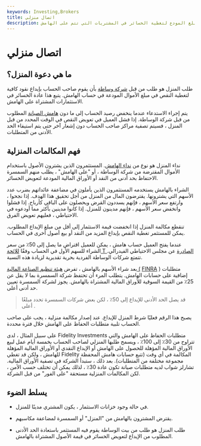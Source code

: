 ```yaml
---
keywords: Investing,Brokers
title: اتصال منزلي
description: دعوة المنزل هي شركة وساطة تطلب من العميل تغطية النقص في المبلغ المودع لتغطية الخسائر في المشتريات التي تتم على الهامش.
---
```


# اتصال منزلي
## ما هي دعوة المنزل؟

طلب المنزل هو طلب من قبل [شركة وساطة](/brokerage-company) بأن يقوم صاحب الحساب بإيداع نقود كافية لتغطية النقص في مبلغ الأموال المودعة في حساب الهامش. يتبع هذا عادة الخسائر في الاستثمارات المشتراة على الهامش.

يتم إجراء الاستدعاء عندما ينخفض رصيد الحساب إلى ما دون [هامش الصيانة](/maintenancemargin) المطلوب من قبل شركة الوساطة. إذا فشل العميل في تعويض النقص في الوقت المحدد من قبل المنزل ، فسيتم تصفية مراكز صاحب الحساب دون إشعار آخر حتى يتم استيفاء الحد الأدنى من المتطلبات.

## فهم المكالمات المنزلية

نداء المنزل هو نوع من [نداء الهامش](/margincall). المستثمرون الذين يشترون الأصول باستخدام الأموال المقترضة من شركة الوساطة ، أو "على الهامش" ، يطلب منهم السمسرة الاحتفاظ بحد أدنى من النقد أو الأوراق المالية المودعة لتعويض الخسائر.

الشراء بالهامش يستخدمه المستثمرون الذين يأملون في مضاعفة عائداتهم بضرب عدد الأسهم التي يشترونها. يقترضون المال من المنزل من أجل تحقيق هذا الهدف. إذا نجحوا ، وارتفع سعر الأسهم ، فإنهم يسددون القرض ويحصلون على الباقي كأرباح. إذا فشلوا وانخفض سعر الأسهم ، فإنهم مدينون للمنزل. إذا كانوا مدينين بأكثر مما أودعوه في الاحتياطي ، فعليهم تعويض الفرق.

تنقطع مكالمة المنزل إذا انخفضت قيمة الاستثمار إلى أقل من مبلغ الإيداع المطلوب. يمكن للمستثمر تغطية النقص بإيداع المزيد من النقد أو بيع أصول أخرى في الحساب.

عندما يفتح العميل حساب هامش ، يمكن للعميل اقتراض ما يصل إلى 50٪ من سعر الشراء للسهم الأول في الحساب وفقًا [للائحة T الصادرة](/regulationt) عن مجلس الاحتياطي الفيدرالي. تتمتع شركات الوساطة الفردية بحرية تقديرية لزيادة هذه النسبة.

بعد شراء الأسهم بالهامش ، تفرض [هيئة تنظيم الصناعة المالية (](/finra) [FINRA](/finra) ) متطلبات إضافية على حسابات الهامش. يتطلب المرء أن تحتفظ شركة السمسرة بما لا يقل عن 25٪ من القيمة السوقية للأوراق المالية المشتراة بالهامش. يجوز لشركة السمسرة تعيين حد أدنى أعلى.

> قد يصل الحد الأدنى للإيداع إلى 50٪ ، لكن بعض شركات السمسرة تحدد مبلغًا أعلى .

>

يصبح هذا الرقم فعليًا شرط المنزل للإيداع. عند إصدار مكالمة منزلية ، يجب على صاحب الحساب تلبية متطلبات الحفاظ على الهامش خلال فترة محددة.

على سبيل المثال ، لدى Fidelity Investments متطلبات الحفاظ على الهامش والتي تتراوح من 30٪ إلى 100٪ ، ويسمح طلبها المنزلي لصاحب الحساب بخمسة أيام عمل لبيع الأوراق المالية المؤهلة للحصول على الهامش أو الإيداع النقدي أو الأوراق المالية المؤهلة للهامش ، ولكن قد تغطي Fidelity المكالمة في أي وقت (تتبع حسابات هامش المحفظة مجموعة مختلفة من المتطلبات). بعد ذلك ، ستبدأ الشركة في تصفية الأوراق المالية. تشارلز شواب لديه متطلبات صيانة تكون عادة 30٪ ، لذلك يمكن أن تختلف حسب الأمن ، لكن المكالمات المنزلية مستحقة "على الفور" من قبل الشركة.

## يسلط الضوء

- في حالة وجود خزانات الاستثمار ، يكون المشتري مدينًا للمنزل.

- يقترض المشترون بالهامش من "المنزل" أو السمسرة لمضاعفة مكاسبهم.

- طلب المنزل هو طلب من بيت الوساطة يقوم فيه المستثمر باستعادة الحد الأدنى المطلوب من الإيداع لتعويض الخسائر في قيمة الأصول المشتراة بالهامش.

